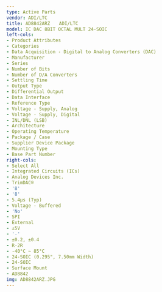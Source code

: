 ```yaml
---
type: Active Parts
vendor: ADI/LTC
title: AD8842ARZ　　ADI/LTC
model: IC DAC 8BIT OCTAL MULT 24-SOIC
left-cols:
- Product Attributes
- Categories
- Data Acquisition - Digital to Analog Converters (DAC)
- Manufacturer
- Series
- Number of Bits
- Number of D/A Converters
- Settling Time
- Output Type
- Differential Output
- Data Interface
- Reference Type
- Voltage - Supply, Analog
- Voltage - Supply, Digital
- INL/DNL (LSB)
- Architecture
- Operating Temperature
- Package / Case
- Supplier Device Package
- Mounting Type
- Base Part Number
right-cols:
- Select All
- Integrated Circuits (ICs)
- Analog Devices Inc.
- TrimDAC®
- '8'
- '8'
- 5.4µs (Typ)
- Voltage - Buffered
- 'No'
- SPI
- External
- ±5V
- '-'
- ±0.2, ±0.4
- R-2R
- -40°C ~ 85°C
- 24-SOIC (0.295", 7.50mm Width)
- 24-SOIC
- Surface Mount
- AD8842
img: AD8842ARZ.JPG
---
```

